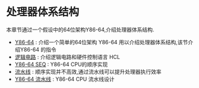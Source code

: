 # 处理器体系结构

本章节通过一个假设中的64位架构Y86-64,介绍处理器体系结构.

* [Y86-64](./4.1.md) : 介绍一个简单的64位架构 Y86-64 用以介绍处理器体系结构,该节介绍Y86-64 的指令
* [逻辑电路](./4.2.md) : 介绍逻辑电路和硬件控制语言 HCL
* [Y86-64 SEQ](./4.3.md) : Y86-64 CPU的顺序实现
* [流水线](./4.4.md) : 顺序实现并不高效,通过流水线可以提升处理器执行效率
* [Y86-64 流水线](./4.5.md) : Y86-64 CPU 流水线设计